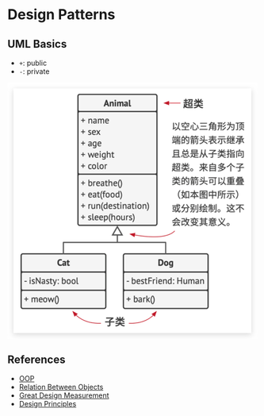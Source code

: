 # Design Patterns

## UML Basics
- `+`: public
- `-`: private
<p align="center"><img style="display: block; width: 600px; margin: 0 auto;" src=img/2021-03-17-23-12-04.png alt="no image found"></p>

## References
- [OOP](./AEIP.md)
- [Relation Between Objects](./relations.md)
- [Great Design Measurement](./great_design.md)
- [Design Principles](./principles.md)